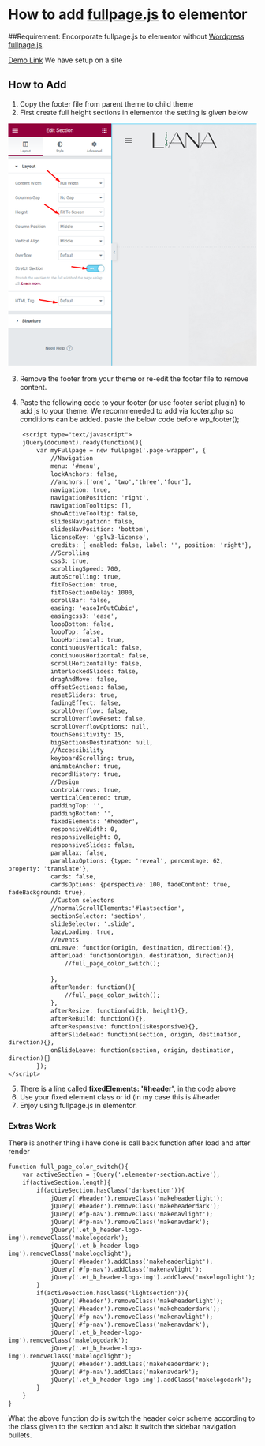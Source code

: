 # How to add [fullpage.js](https://alvarotrigo.com/fullPage) to elementor

##Requirement:
Encorporate fullpage.js to elementor without [Wordpress fullpage.js](https://alvarotrigo.com/fullPage/wordpress-plugin-elementor/).


[Demo Link](http://the-liana.com) We have setup on a site

## How to Add
1. Copy the footer file from parent theme to child theme
2. First create full height sections in elementor the setting is given below

![Add Fullpage Js to Elementor](/screenshot/section-setting-for-elementor-full-page.png)

3. Remove the footer from your theme or re-edit the footer file to remove content.

4. Paste the following code to your footer (or use footer script plugin) to add js to your theme. We recommeneded to add via footer.php so conditions can be added. paste the below code before wp_footer();

```JS
	<script type="text/javascript">
	jQuery(document).ready(function(){
		var myFullpage = new fullpage('.page-wrapper', {
			//Navigation
			menu: '#menu',
			lockAnchors: false,
			//anchors:['one', 'two','three','four'],
			navigation: true,
			navigationPosition: 'right',
			navigationTooltips: [],
			showActiveTooltip: false,
			slidesNavigation: false,
			slidesNavPosition: 'bottom',
			licenseKey: 'gplv3-license',
			credits: { enabled: false, label: '', position: 'right'},
			//Scrolling
			css3: true,
			scrollingSpeed: 700,
			autoScrolling: true,
			fitToSection: true,
			fitToSectionDelay: 1000,
			scrollBar: false,
			easing: 'easeInOutCubic',
			easingcss3: 'ease',
			loopBottom: false,
			loopTop: false,
			loopHorizontal: true,
			continuousVertical: false,
			continuousHorizontal: false,
			scrollHorizontally: false,
			interlockedSlides: false,
			dragAndMove: false,
			offsetSections: false,
			resetSliders: true,
			fadingEffect: false,
			scrollOverflow: false,
			scrollOverflowReset: false,
			scrollOverflowOptions: null,
			touchSensitivity: 15,
			bigSectionsDestination: null,
			//Accessibility
			keyboardScrolling: true,
			animateAnchor: true,
			recordHistory: true,
			//Design
			controlArrows: true,
			verticalCentered: true,
			paddingTop: '',
			paddingBottom: '',
			fixedElements: '#header',
			responsiveWidth: 0,
			responsiveHeight: 0,
			responsiveSlides: false,
			parallax: false,
			parallaxOptions: {type: 'reveal', percentage: 62, property: 'translate'},
			cards: false,
			cardsOptions: {perspective: 100, fadeContent: true, fadeBackground: true},
			//Custom selectors
			//normalScrollElements:'#lastsection',
			sectionSelector: 'section',
			slideSelector: '.slide',
			lazyLoading: true,
			//events
			onLeave: function(origin, destination, direction){},
			afterLoad: function(origin, destination, direction){
				//full_page_color_switch();
				
			},
			afterRender: function(){
				//full_page_color_switch();
			},
			afterResize: function(width, height){},
			afterReBuild: function(){},
			afterResponsive: function(isResponsive){},
			afterSlideLoad: function(section, origin, destination, direction){},
			onSlideLeave: function(section, origin, destination, direction){}
		});
</script>
```

5. There is a line called **fixedElements: '#header',** in the code above
6. Use your fixed element class or id (in my case this is #header
7. Enjoy using fullpage.js in elementor.

### Extras Work 
There is another thing i have done is call back function after load and after render
```JS
function full_page_color_switch(){
	var activeSection = jQuery('.elementor-section.active');
	if(activeSection.length){
		if(activeSection.hasClass('darksection')){
			jQuery('#header').removeClass('makeheaderlight');
			jQuery('#header').removeClass('makeheaderdark');
			jQuery('#fp-nav').removeClass('makenavlight');
			jQuery('#fp-nav').removeClass('makenavdark');
			jQuery('.et_b_header-logo-img').removeClass('makelogodark');
			jQuery('.et_b_header-logo-img').removeClass('makelogolight');
			jQuery('#header').addClass('makeheaderlight');
			jQuery('#fp-nav').addClass('makenavlight');
			jQuery('.et_b_header-logo-img').addClass('makelogolight');
		}
		if(activeSection.hasClass('lightsection')){
			jQuery('#header').removeClass('makeheaderlight');
			jQuery('#header').removeClass('makeheaderdark');
			jQuery('#fp-nav').removeClass('makenavlight');
			jQuery('#fp-nav').removeClass('makenavdark');
			jQuery('.et_b_header-logo-img').removeClass('makelogodark');
			jQuery('.et_b_header-logo-img').removeClass('makelogolight');
			jQuery('#header').addClass('makeheaderdark');
			jQuery('#fp-nav').addClass('makenavdark');
			jQuery('.et_b_header-logo-img').addClass('makelogodark');
		}
	}
}
```
What the above function do is switch the header color scheme according to the class given to the section and also it switch the sidebar navigation bullets.
